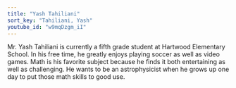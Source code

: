 ```yaml
---
title: "Yash Tahiliani"
sort_key: "Tahiliani, Yash"
youtube_id: "w9mqDzgm_iI"
---
```


Mr. Yash Tahiliani is currently a fifth grade student at Hartwood Elementary School. In his free time, he greatly enjoys playing soccer as well as video games. Math is his favorite subject because he finds it both entertaining as well as challenging. He wants to be an astrophysicist when he grows up one day to put those math skills to good use.
